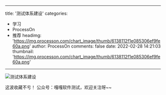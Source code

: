 
---
title: '测试体系建设'
categories: 
 - 学习
 - ProcessOn
 - 推荐
headimg: 'https://img.processon.com/chart_image/thumb/6138112f1e085306ef9fe60a.png'
author: ProcessOn
comments: false
date: 2022-02-28 14:21:03
thumbnail: 'https://img.processon.com/chart_image/thumb/6138112f1e085306ef9fe60a.png'
---

<div>   
<img class="thumb" alt="测试体系建设" src="https://img.processon.com/chart_image/thumb/6138112f1e085306ef9fe60a.png" referrerpolicy="no-referrer">
<p>这波收藏不亏！
公众号：嘎嘎软件测试，欢迎关注呀~~</p>  
</div>
            